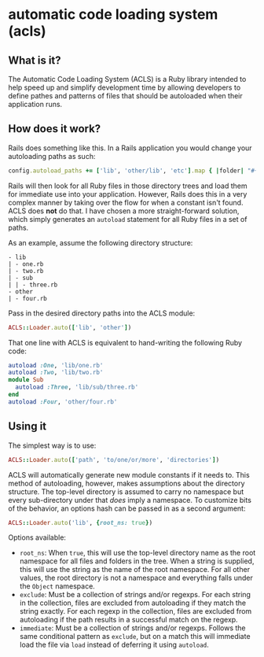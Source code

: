 # automatic code loading system (acls)

## What is it?

The Automatic Code Loading System (ACLS) is a Ruby library intended to help
speed up and simplify development time by allowing developers to define pathes
and patterns of files that should be autoloaded when their application runs.

## How does it work?

Rails does something like this. In a Rails application you would change your
autoloading paths as such:

```ruby
config.autoload_paths += ['lib', 'other/lib', 'etc'].map { |folder| "#{config.root}/#{folder}" }
```

Rails will then look for all Ruby files in those directory trees and load them
for immediate use into your application. However, Rails does this in a very
complex manner by taking over the flow for when a constant isn't found. ACLS
does **not** do that. I have chosen a more straight-forward solution, which
simply generates an `autoload` statement for all Ruby files in a set of paths.

As an example, assume the following directory structure:

```
- lib
| - one.rb
| - two.rb
| - sub
| | - three.rb
- other
| - four.rb
```

Pass in the desired directory paths into the ACLS module:

```ruby
ACLS::Loader.auto(['lib', 'other'])
```

That one line with ACLS is equivalent to hand-writing the following Ruby code:

```ruby
autoload :One, 'lib/one.rb'
autoload :Two, 'lib/two.rb'
module Sub
  autoload :Three, 'lib/sub/three.rb'
end
autoload :Four, 'other/four.rb'
```

## Using it

The simplest way is to use:

```ruby
ACLS::Loader.auto(['path', 'to/one/or/more', 'directories'])
```

ACLS will automatically generate new module constants if it needs to. This
method of autoloading, however, makes assumptions about the directory
structure. The top-level directory is assumed to carry no namespace but every
sub-directory under that *does* imply a namespace. To customize bits of the
behavior, an options hash can be passed in as a second argument:

```ruby
ACLS::Loader.auto('lib', {root_ns: true})
```

Options available:

- `root_ns`: When `true`, this will use the top-level directory name as the root
  namespace for all files and folders in the tree. When a string is supplied,
  this will use the string as the name of the root namespace. For all other
  values, the root directory is not a namespace and everything falls under the
  `Object` namespace.
- `exclude`: Must be a collection of strings and/or regexps. For each string in
  the collection, files are excluded from autoloading if they match the string
  exactly. For each regexp in the collection, files are excluded from
  autoloading if the path results in a successful match on the regexp.
- `immediate`: Must be a collection of strings and/or regexps. Follows the same
  conditional pattern as `exclude`, but on a match this will immediate load the
  file via `load` instead of deferring it using `autoload`.
